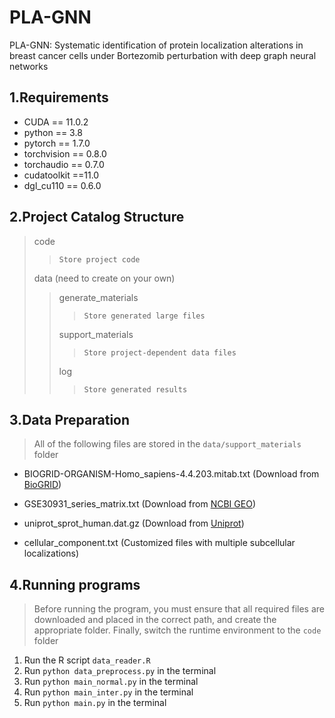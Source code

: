 # PLA-GNN

PLA-GNN: Systematic identification of protein localization alterations in breast cancer cells under Bortezomib perturbation with deep graph neural networks

## 1.Requirements

+ CUDA == 11.0.2
+ python == 3.8
+ pytorch == 1.7.0
+ torchvision == 0.8.0
+ torchaudio == 0.7.0
+ cudatoolkit ==11.0
+ dgl_cu110 == 0.6.0

## 2.Project Catalog Structure

> code
>
> > ```
> > Store project code
> > ```
>
> data (need to create on your own)
>
> >generate_materials
> >
> >> ```
> >> Store generated large files
> >> ```
> >
> >support_materials
> >
> >> ```
> >> Store project-dependent data files
> >> ```
> >
> >log
> >
> >> ```
> >> Store generated results
> >> ```

## 3.Data Preparation

> All of the following files are stored in the `data/support_materials` folder

+ BIOGRID-ORGANISM-Homo_sapiens-4.4.203.mitab.txt (Download from [BioGRID](https://downloads.thebiogrid.org/BioGRID/Release-Archive/))

+ GSE30931_series_matrix.txt (Download from [NCBI GEO](https://www.ncbi.nlm.nih.gov/geo/query/acc.cgi?acc=GSE30931))

+ uniprot_sprot_human.dat.gz (Download from [Uniprot](https://ftp.uniprot.org/pub/databases/uniprot/current_release/knowledgebase/taxonomic_divisions/))
+ cellular_component.txt (Customized files with multiple subcellular localizations)

## 4.Running programs

> Before running the program, you must ensure that all required files are downloaded and placed in the correct path, and create the appropriate folder. Finally, switch the runtime environment to the `code` folder

1. Run the R script `data_reader.R`
2. Run `python data_preprocess.py` in the terminal
3. Run `python main_normal.py` in the terminal
4. Run `python main_inter.py` in the terminal
5. Run `python main.py` in the terminal